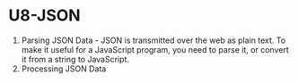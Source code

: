 # U8-JSON
 
1. Parsing JSON Data - JSON is transmitted over the web as plain text. To make it useful for a JavaScript program, you need to parse it, or convert it from a string to JavaScript.
2. Processing JSON Data